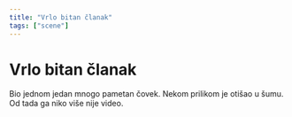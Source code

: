 ```yaml
---
title: "Vrlo bitan članak"
tags: ["scene"]
---
```


# Vrlo bitan članak

Bio jednom jedan mnogo pametan čovek. Nekom prilikom je otišao u šumu. Od tada ga niko više nije video.